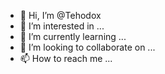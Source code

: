 - 👋 Hi, I’m @Tehodox
- 👀 I’m interested in ...
- 🌱 I’m currently learning ...
- 💞️ I’m looking to collaborate on ...
- 📫 How to reach me ...

<!---
Tehodox/Tehodox is a ✨ special ✨ repository because its `README.md` (this file) appears on your GitHub profile.
You can click the Preview link to take a look at your changes.
--->
